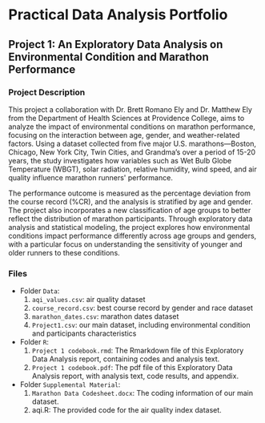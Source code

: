# Practical Data Analysis Portfolio


## Project 1: An Exploratory Data Analysis on Environmental Condition and Marathon Performance

### Project Description
This project a collaboration with Dr. Brett Romano Ely and Dr. Matthew Ely from the Department of Health Sciences at Providence College, aims to analyze the impact of environmental conditions on marathon performance, focusing on the interaction between age, gender, and weather-related factors. Using a dataset collected from five major U.S. marathons—Boston, Chicago, New York City, Twin Cities, and Grandma’s over a period of 15-20 years, the study investigates how variables such as Wet Bulb Globe Temperature (WBGT), solar radiation, relative humidity, wind speed, and air quality influence marathon runners' performance.

The performance outcome is measured as the percentage deviation from the course record (%CR), and the analysis is stratified by age and gender. The project also incorporates a new classification of age groups to better reflect the distribution of marathon participants. Through exploratory data analysis and statistical modeling, the project explores how environmental conditions impact performance differently across age groups and genders, with a particular focus on understanding the sensitivity of younger and older runners to these conditions.

### Files

- Folder `Data`:
  1. `aqi_values.csv`: air quality dataset
  2. `course_record.csv`: best course record by gender and race dataset
  3. `marathon_dates.csv`: marathon dates dataset
  4. `Project1.csv`: our main dataset, including environmental condition and participants characteristics
- Folder `R`:
  1. `Project 1 codebook.rmd`: The Rmarkdown file of this Exploratory Data Analysis report, containing codes and analysis text.
  2. `Project 1 codebook.pdf`: The pdf file of this Exploratory Data Analysis report, with analysis text, code results, and appendix.
- Folder `Supplemental Material`:
  1. `Marathon Data Codesheet.docx`: The coding information of our main dataset.
  2. aqi.R: The provided code for the air quality index dataset.
